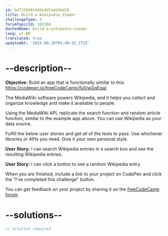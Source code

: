 ```yaml
---
id: bd7158d8c442eddfaeb5bd19
title: Build a Wikipedia Viewer
challengeType: 3
forumTopicId: 302360
dashedName: build-a-wikipedia-viewer
lang: pt-BR
translated: true
updatedAt: '2025-09-29T05:49:25.272Z'
---
```


# --description--

**Objective:** Build an app that is functionally similar to this: <a href="https://codepen.io/freeCodeCamp/full/wGqEga/" target="_blank" rel="noopener noreferrer nofollow">https://codepen.io/freeCodeCamp/full/wGqEga/</a>.

The MediaWiki software powers Wikipedia, and it helps you collect and organize knowledge and make it available to people.

Using the MediaWiki API, replicate the search function and random article function, similar to the example app above. You can use Wikipedia as your data source.

Fulfill the below user stories and get all of the tests to pass. Use whichever libraries or APIs you need. Give it your own personal style.

**User Story:** I can search Wikipedia entries in a search box and see the resulting Wikipedia entries.

**User Story:** I can click a button to see a random Wikipedia entry.

When you are finished, include a link to your project on CodePen and click the "I've completed this challenge" button.

You can get feedback on your project by sharing it on the <a href="https://forum.freecodecamp.org/c/project-feedback/409" target="_blank" rel="noopener noreferrer nofollow">freeCodeCamp forum</a>.

# --solutions--

```js
// solution required
```
